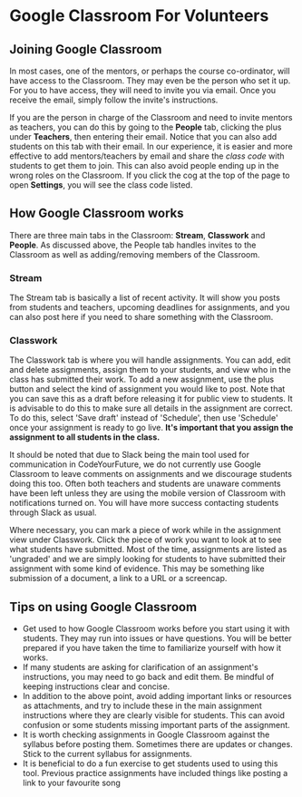 # Google Classroom For Volunteers

## Joining Google Classroom

In most cases, one of the mentors, or perhaps the course co-ordinator, will have access to the Classroom. They may even be the person who set it up. For you to have access, they will need to invite you via email. Once you receive the email, simply follow the invite's instructions.

If you are the person in charge of the Classroom and need to invite mentors as teachers, you can do this by going to the **People** tab, clicking the plus under **Teachers**, then entering their email. Notice that you can also add students on this tab with their email. In our experience, it is easier and more effective to add mentors/teachers by email and share the _class code_ with students to get them to join. This can also avoid people ending up in the wrong roles on the Classroom. If you click the cog at the top of the page to open **Settings**, you will see the class code listed.

## How Google Classroom works

There are three main tabs in the Classroom: **Stream**, **Classwork** and **People**. As discussed above, the People tab handles invites to the Classroom as well as adding/removing members of the Classroom.

### Stream

The Stream tab is basically a list of recent activity. It will show you posts from students and teachers, upcoming deadlines for assignments, and you can also post here if you need to share something with the Classroom.

### Classwork

The Classwork tab is where you will handle assignments. You can add, edit and delete assignments, assign them to your students, and view who in the class has submitted their work. To add a new assignment, use the plus button and select the kind of assignment you would like to post. Note that you can save this as a draft before releasing it for public view to students. It is advisable to do this to make sure all details in the assignment are correct. To do this, select 'Save draft' instead of 'Schedule', then use 'Schedule' once your assignment is ready to go live. **It's important that you assign the assignment to all students in the class.**

It should be noted that due to Slack being the main tool used for communication in CodeYourFuture, we do not currently use Google Classroom to leave comments on assignments and we discourage students doing this too. Often both teachers and students are unaware comments have been left unless they are using the mobile version of Classroom with notifications turned on. You will have more success contacting students through Slack as usual.

Where necessary, you can mark a piece of work while in the assignment view under Classwork. Click the piece of work you want to look at to see what students have submitted. Most of the time, assignments are listed as 'ungraded' and we are simply looking for students to have submitted their assignment with some kind of evidence. This may be something like submission of a document, a link to a URL or a screencap.

## Tips on using Google Classroom

* Get used to how Google Classroom works before you start using it with students. They may run into issues or have questions. You will be better prepared if you have taken the time to familiarize yourself with how it works.
* If many students are asking for clarification of an assignment's instructions, you may need to go back and edit them. Be mindful of keeping instructions clear and concise.
* In addition to the above point, avoid adding important links or resources as attachments, and try to include these in the main assignment instructions where they are clearly visible for students. This can avoid confusion or some students missing important parts of the assignment.
* It is worth checking assignments in Google Classroom against the syllabus before posting them. Sometimes there are updates or changes. Stick to the current syllabus for assignments.
* It is beneficial to do a fun exercise to get students used to using this tool. Previous practice assignments have included things like posting a link to your favourite song
